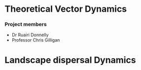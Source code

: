 # Theoretical Vector Dynamics

### Project members

- Dr Ruairi Donnelly
- Professor Chris Gilligan

# Landscape dispersal Dynamics
